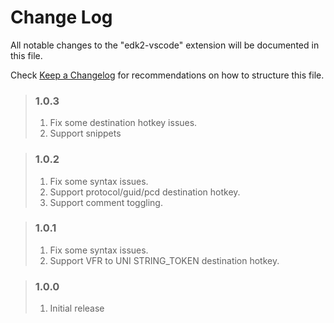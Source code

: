 # Change Log

All notable changes to the "edk2-vscode" extension will be documented in this file.

Check [Keep a Changelog](http://keepachangelog.com/) for recommendations on how to structure this file.

> ### 1.0.3
> 1. Fix some destination hotkey issues.
> 2. Support snippets

> ### 1.0.2
> 1. Fix some syntax issues.
> 2. Support protocol/guid/pcd destination hotkey.
> 3. Support comment toggling.

> ### 1.0.1
> 1. Fix some syntax issues.
> 2. Support VFR to UNI STRING_TOKEN destination hotkey.

> ### 1.0.0
> 1. Initial release
